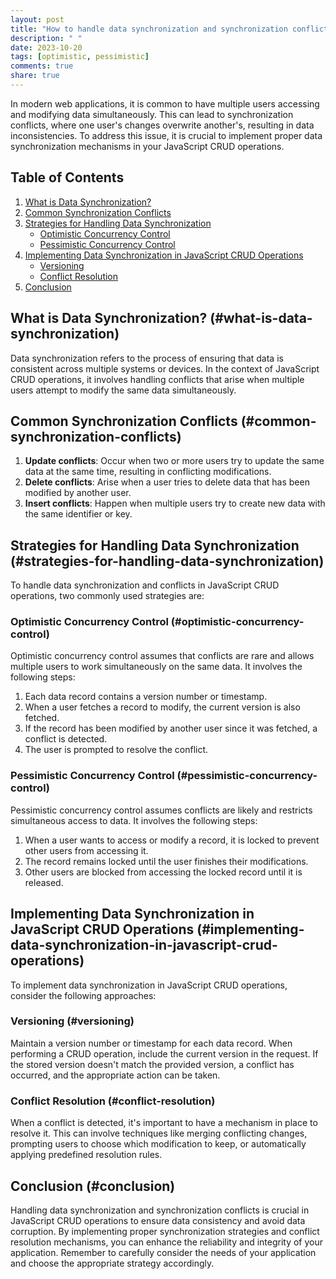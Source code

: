 ```yaml
---
layout: post
title: "How to handle data synchronization and synchronization conflicts in JavaScript CRUD operations."
description: " "
date: 2023-10-20
tags: [optimistic, pessimistic]
comments: true
share: true
---
```


In modern web applications, it is common to have multiple users accessing and modifying data simultaneously. This can lead to synchronization conflicts, where one user's changes overwrite another's, resulting in data inconsistencies. To address this issue, it is crucial to implement proper data synchronization mechanisms in your JavaScript CRUD operations.

## Table of Contents
1. [What is Data Synchronization?](#what-is-data-synchronization)
2. [Common Synchronization Conflicts](#common-synchronization-conflicts)
3. [Strategies for Handling Data Synchronization](#strategies-for-handling-data-synchronization)
   - [Optimistic Concurrency Control](#optimistic-concurrency-control)
   - [Pessimistic Concurrency Control](#pessimistic-concurrency-control)
4. [Implementing Data Synchronization in JavaScript CRUD Operations](#implementing-data-synchronization-in-javascript-crud-operations)
   - [Versioning](#versioning)
   - [Conflict Resolution](#conflict-resolution)
5. [Conclusion](#conclusion)

## What is Data Synchronization? (#what-is-data-synchronization)

Data synchronization refers to the process of ensuring that data is consistent across multiple systems or devices. In the context of JavaScript CRUD operations, it involves handling conflicts that arise when multiple users attempt to modify the same data simultaneously.

## Common Synchronization Conflicts (#common-synchronization-conflicts)

1. **Update conflicts**: Occur when two or more users try to update the same data at the same time, resulting in conflicting modifications.
2. **Delete conflicts**: Arise when a user tries to delete data that has been modified by another user.
3. **Insert conflicts**: Happen when multiple users try to create new data with the same identifier or key.

## Strategies for Handling Data Synchronization (#strategies-for-handling-data-synchronization)

To handle data synchronization and conflicts in JavaScript CRUD operations, two commonly used strategies are:

### Optimistic Concurrency Control (#optimistic-concurrency-control)

Optimistic concurrency control assumes that conflicts are rare and allows multiple users to work simultaneously on the same data. It involves the following steps:

1. Each data record contains a version number or timestamp.
2. When a user fetches a record to modify, the current version is also fetched.
3. If the record has been modified by another user since it was fetched, a conflict is detected.
4. The user is prompted to resolve the conflict.

### Pessimistic Concurrency Control (#pessimistic-concurrency-control)

Pessimistic concurrency control assumes conflicts are likely and restricts simultaneous access to data. It involves the following steps:

1. When a user wants to access or modify a record, it is locked to prevent other users from accessing it.
2. The record remains locked until the user finishes their modifications.
3. Other users are blocked from accessing the locked record until it is released.

## Implementing Data Synchronization in JavaScript CRUD Operations (#implementing-data-synchronization-in-javascript-crud-operations)

To implement data synchronization in JavaScript CRUD operations, consider the following approaches:

### Versioning (#versioning)

Maintain a version number or timestamp for each data record. When performing a CRUD operation, include the current version in the request. If the stored version doesn't match the provided version, a conflict has occurred, and the appropriate action can be taken.

### Conflict Resolution (#conflict-resolution)

When a conflict is detected, it's important to have a mechanism in place to resolve it. This can involve techniques like merging conflicting changes, prompting users to choose which modification to keep, or automatically applying predefined resolution rules.

## Conclusion (#conclusion)

Handling data synchronization and synchronization conflicts is crucial in JavaScript CRUD operations to ensure data consistency and avoid data corruption. By implementing proper synchronization strategies and conflict resolution mechanisms, you can enhance the reliability and integrity of your application. Remember to carefully consider the needs of your application and choose the appropriate strategy accordingly.